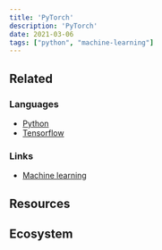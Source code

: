 ```yaml
---
title: 'PyTorch'
description: 'PyTorch'
date: 2021-03-06
tags: ["python", "machine-learning"]
---
```



## Related

<cc col="2">

<div>

### Languages

- [Python](/lang/python)
- [Tensorflow](/lang/python/tensorflow)

</div>

<div>

### Links

- [Machine learning](/links/machine-learning)

</div>

</cc>

## Resources

## Ecosystem
